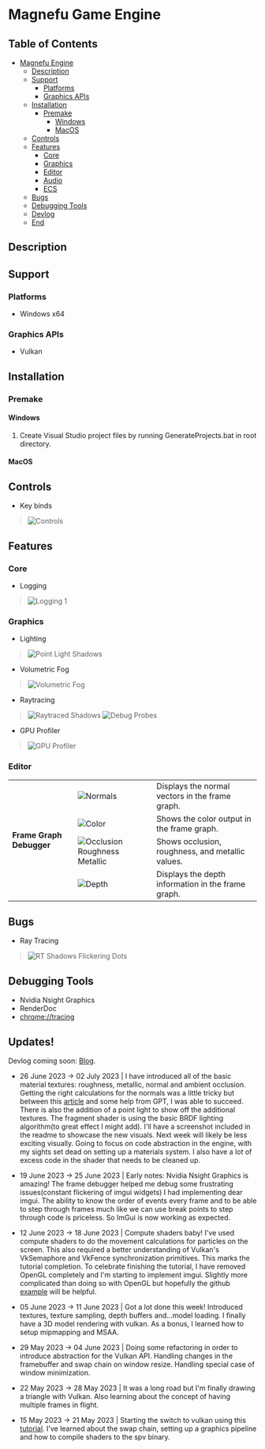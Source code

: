 # Magnefu Game Engine

## Table of Contents
- [Magnefu Engine](#magnefu-engine)
    + [Description](#description)
    + [Support](#support)
      - [Platforms](#platforms)
      - [Graphics APIs](#graphics-apis)
    + [Installation](#installation)
      - [Premake](#premake)
        + [Windows](#windows)
        + [MacOS](#macos)
    + [Controls](#controls)
    + [Features](#features)
      - [Core](#core)
      - [Graphics](#graphics)
      - [Editor](#editor)
      - [Audio](#audio)
      - [ECS](#ecs)
    + [Bugs](#bugs)
    + [Debugging Tools](#debugging-tools)
    + [Devlog](#devlog)
    + [End](#end)


## Description


## Support
### Platforms
- Windows x64

### Graphics APIs
- Vulkan

## Installation

### Premake

#### Windows
1. Create Visual Studio project files by running GenerateProjects.bat in root directory.

#### MacOS

## Controls

- Key binds
> ![Controls](./SCREENS/controls.png)


## Features
### Core
- Logging
> ![Logging 1](./SCREENS/logging_1.png)

### Graphics
- Lighting
> ![Point Light Shadows](./SCREENS/point_light_shadows.png)
- Volumetric Fog
> ![Volumetric Fog](./SCREENS/volumetric_fog.png)
- Raytracing
> ![Raytraced Shadows](./SCREENS/rt_shadows.png)
> ![Debug Probes](./SCREENS/gi_debug_probes.png)
- GPU Profiler
> ![GPU Profiler](./SCREENS/gpu_profiler.gif)

### Editor
<table>
  <tr>
    <td rowspan="4"><strong>Frame Graph Debugger</strong></td>
    <td><img src="./SCREENS/frame_graph_normals.png" alt="Normals"></td>
    <td>Displays the normal vectors in the frame graph.</td>
  </tr>
  <tr>
    <td><img src="./SCREENS/frame_graph_color.png" alt="Color"></td>
    <td>Shows the color output in the frame graph.</td>
  </tr>
  <tr>
    <td><img src="./SCREENS/frame_graph_orm.png" alt="Occlusion Roughness Metallic"></td>
    <td>Shows occlusion, roughness, and metallic values.</td>
  </tr>
  <tr>
    <td><img src="./SCREENS/frame_graph_depth.png" alt="Depth"></td>
    <td>Displays the depth information in the frame graph.</td>
  </tr>
</table>


## Bugs
- Ray Tracing
> ![RT Shadows Flickering Dots](./SCREENS/rt_shadows_dots_bug.gif)

## Debugging Tools
- Nvidia Nsight Graphics
- RenderDoc
- [chrome://tracing](chrome://tracing)


## Updates!
Devlog coming soon: [Blog](https://leonlaglace.com/blog).

- 26 June 2023 -> 02 July 2023 | I have introduced all of the basic material textures: roughness, metallic, normal and ambient occlusion. Getting the right calculations for the normals was a little tricky but between this [article](https://learnopengl.com/Advanced-Lighting/Normal-Mapping) and some help from GPT, I was able to succeed. There is also the addition of a point light to show off the additional textures. The fragment shader is using the basic BRDF lighting algorithm(to great effect I might add). I'll have a screenshot included in the readme to showcase the new visuals. Next week will likely be less exciting visually. Going to focus on code abstraction in the engine, with my sights set dead on setting up a materials system. I also have a lot of excess code in the shader that needs to be cleaned up.

- 19 June 2023 -> 25 June 2023 | Early notes: Nvidia Nsight Graphics is amazing! The frame debugger helped me debug some frustrating issues(constant flickering of imgui widgets) I had implementing dear imgui. The ability to know the order of events every frame and to be able to step through frames much like we can use break points to step through code is priceless. So ImGui is now working as expected.

- 12 June 2023 -> 18 June 2023 | Compute shaders baby! I've used compute shaders to do the movement calculations for particles on the screen. This also required a better understanding of Vulkan's VkSemaphore and VkFence synchronization primitives. This marks the tutorial completion. To celebrate finishing the tutorial, I have removed OpenGL completely and I'm starting to implement imgui. Slightly more complicated than doing so with OpenGL but hopefully the github [example](https://github.com/ocornut/imgui/tree/master/examples/example_glfw_vulkan) will be helpful.

- 05 June 2023 -> 11 June 2023 | Got a lot done this week! Introduced textures, texture sampling, depth buffers and...model loading. I finally have a 3D model rendering with vulkan. As a bonus, I learned how to setup mipmapping and MSAA.

- 29 May 2023 -> 04 June 2023 | Doing some refactoring in order to introduce abstraction for the Vulkan API. Handling changes in the framebuffer and swap chain on window resize. Handling special case of window minimization.

- 22 May 2023 -> 28 May 2023 | It was a long road but I'm finally drawing a triangle with Vulkan. Also learning about the concept of having multiple frames in flight.

- 15 May 2023 -> 21 May 2023 | Starting the switch to vulkan using this [tutorial](https://vulkan-tutorial.com/). I've learned about the swap chain, setting up a graphics pipeline and how to compile shaders to the spv binary.